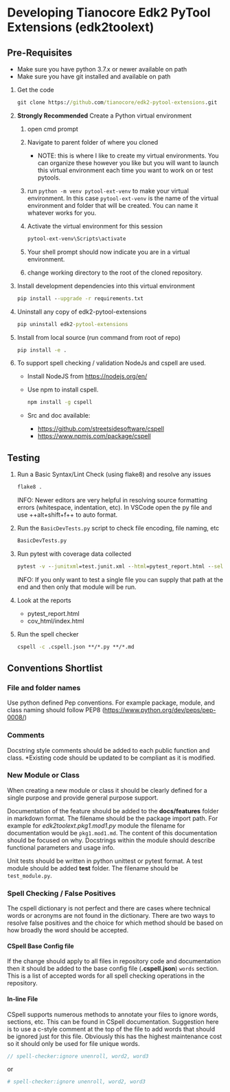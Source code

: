 # Developing Tianocore Edk2 PyTool Extensions (edk2toolext)

## Pre-Requisites

* Make sure you have python 3.7.x or newer available on path
* Make sure you have git installed and available on path

1. Get the code

    ``` cmd
    git clone https://github.com/tianocore/edk2-pytool-extensions.git
    ```

2. __Strongly Recommended__ Create a Python virtual environment
   1. open cmd prompt

   2. Navigate to parent folder of where you cloned
      * NOTE: this is where I like to create my virtual environments.  You can organize these however you like but you will want to launch this virtual environment each time you want to work on or test pytools.

   3. run `python -m venv pytool-ext-venv` to make your virtual environment.  In this case `pytool-ext-venv` is the name of the virtual environment and folder that will be created.  You can name it whatever works for you.
   4. Activate the virtual environment for this session

      ```cmd
      pytool-ext-venv\Scripts\activate
      ```

   5. Your shell prompt should now indicate you are in a virtual environment.

   6. change working directory to the root of the cloned repository.

3. Install development dependencies into this virtual environment

    ``` cmd
    pip install --upgrade -r requirements.txt
    ```

4. Uninstall any copy of edk2-pytool-extensions

    ``` cmd
    pip uninstall edk2-pytool-extensions
    ```

5. Install from local source (run command from root of repo)

    ``` cmd
    pip install -e .
    ```

6. To support spell checking / validation NodeJs and cspell are used.

    * Install NodeJS from https://nodejs.org/en/
    * Use npm to install cspell.

      ```cmd
      npm install -g cspell
      ```

    * Src and doc available:
      * https://github.com/streetsidesoftware/cspell
      * https://www.npmjs.com/package/cspell

## Testing

1. Run a Basic Syntax/Lint Check (using flake8) and resolve any issues

    ``` cmd
    flake8 .
    ```

    INFO: Newer editors are very helpful in resolving source formatting errors (whitespace, indentation, etc). In VSCode open the py file and use ++alt+shift+f++ to auto format.  

2. Run the `BasicDevTests.py` script to check file encoding, file naming, etc

    ```cmd
    BasicDevTests.py
    ```

3. Run pytest with coverage data collected

    ``` cmd
    pytest -v --junitxml=test.junit.xml --html=pytest_report.html --self-contained-html --cov=edk2toolext --cov-report html:cov_html --cov-report xml:cov.xml --cov-config .coveragerc
    ```

    INFO: If you only want to test a single file you can supply that path at the end and then only that module will be run.

4. Look at the reports
    * pytest_report.html
    * cov_html/index.html

5. Run the spell checker

    ```cmd
    cspell -c .cspell.json **/*.py **/*.md
    ```

## Conventions Shortlist

### File and folder names

Use python defined Pep conventions.  For example package, module, and class naming should follow PEP8 (https://www.python.org/dev/peps/pep-0008/)

### Comments

Docstring style comments should be added to each public function and class.  \*Existing code should be updated to be compliant as it is modified.  

### New Module or Class

When creating a new module or class it should be clearly defined for a single purpose and provide general purpose support.

Documentation of the feature should be added to the __docs/features__ folder in markdown format.  The filename should be the package import path.  For example for _edk2toolext.pkg1.mod1.py_ module the filename for documentation would be `pkg1.mod1.md`.  The content of this documentation should be focused on why.  Docstrings within the module should describe functional parameters and usage info.

Unit tests should be written in python unittest or pytest format.  A test module should be added __test__ folder.  The filename should be `test_module.py`.

### Spell Checking / False Positives

The cspell dictionary is not perfect and there are cases where technical words or acronyms are not found in the dictionary.  There are two ways to resolve false positives and the choice for which method should be based on how broadly the word should be accepted.

#### CSpell Base Config file

If the change should apply to all files in repository code and documentation then it should be added to the base config file (__.cspell.json__) `words` section.  This is a list of accepted words for all spell checking operations in the repository.

#### In-line File

CSpell supports numerous methods to annotate your files to ignore words, sections, etc.  This can be found in CSpell documentation.  Suggestion here is to use a c-style comment at the top of the file to add words that should be ignored just for this file.  Obviously this has the highest maintenance cost so it should only be used for file unique words.

``` c
// spell-checker:ignore unenroll, word2, word3
```

or

```ini
# spell-checker:ignore unenroll, word2, word3
```
